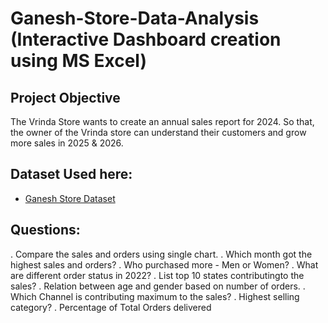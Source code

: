 # Ganesh-Store-Data-Analysis (Interactive Dashboard creation using MS Excel)
## Project Objective
The Vrinda Store wants to create an annual sales report for 2024. So that, the owner of the Vrinda store can understand their customers and grow more sales in 2025 & 2026.
## Dataset Used here:
- <a href="https://github.com/Lalithrajr/Store-Data-AnalysisDashBoard/blob/main/Ganesh%20Store%20Data%20Analysis.xlsx">Ganesh Store Dataset</a>
## Questions:
. Compare the sales and orders using single chart.
. Which month got the highest sales and orders?
. Who purchased more - Men or Women?
. What are different order status in 2022?
. List top 10 states contributingto the sales?
. Relation between age and gender based on number of orders.
. Which Channel is contributing maximum to the sales?
. Highest selling category?
. Percentage of Total Orders delivered
